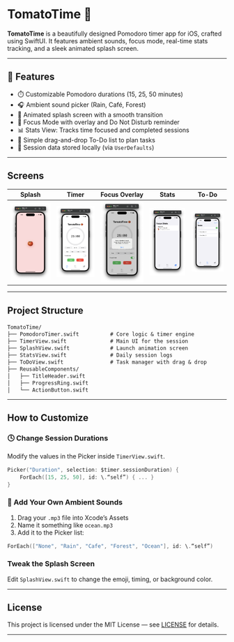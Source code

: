 # TomatoTime 🍅

**TomatoTime** is a beautifully designed Pomodoro timer app for iOS, crafted using SwiftUI. It features ambient sounds, focus mode, real-time stats tracking, and a sleek animated splash screen.

---

## 🎯 Features

* ⏱️ Customizable Pomodoro durations (15, 25, 50 minutes)
* 🎧 Ambient sound picker (Rain, Café, Forest)
* 🍅 Animated splash screen with a smooth transition
* 🔕 Focus Mode with overlay and Do Not Disturb reminder
* 📊 Stats View: Tracks time focused and completed sessions
* 📝 Simple drag-and-drop To-Do list to plan tasks
* 🧠 Session data stored locally (via `UserDefaults`)

---

## Screens

| Splash                  | Timer                  | Focus Overlay          | Stats                  | To-Do                  |
| ----------------------- | ---------------------- | ---------------------- | ---------------------- | ---------------------- |
| ![Splash](assets/preview1.png) | ![Timer](assets/preview2.png) | ![Focus](assets/preview3.png) | ![Stats](assets/preview4.png) | ![To-Do](assets/preview5.png) |

---

## Project Structure

```
TomatoTime/
├── PomodoroTimer.swift          # Core logic & timer engine
├── TimerView.swift              # Main UI for the session
├── SplashView.swift             # Launch animation screen
├── StatsView.swift              # Daily session logs
├── ToDoView.swift               # Task manager with drag & drop
├── ReusableComponents/
│   ├── TitleHeader.swift
│   ├── ProgressRing.swift
│   └── ActionButton.swift
```

---

## How to Customize

### 🕓 Change Session Durations

Modify the values in the Picker inside `TimerView.swift`.

```swift
Picker("Duration", selection: $timer.sessionDuration) {
    ForEach([15, 25, 50], id: \.“self”) { ... }
}
```

### 🎥 Add Your Own Ambient Sounds

1. Drag your `.mp3` file into Xcode’s Assets
2. Name it something like `ocean.mp3`
3. Add it to the Picker list:

```swift
ForEach(["None", "Rain", "Cafe", "Forest", "Ocean"], id: \.“self”)
```

### Tweak the Splash Screen

Edit `SplashView.swift` to change the emoji, timing, or background color.

---

## License

This project is licensed under the MIT License — see [LICENSE](./LICENSE) for details.

---

